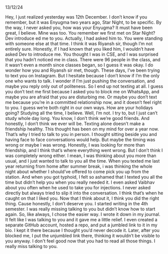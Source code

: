 13/12/24

Hey, I just realized yesterday was 12th December. I don’t know if you remember, but it was Enyugma two years ago, Star Night, to be specific. By the way, I never asked you, how was your Enyugma? It must have been great, I believe. Mine was too. You remember we first met on Star Night? Dev introduce ed me to you. Actually, I had asked him to. You were standing with someone else at that time. I think it was Riyansh sir, though I’m not entirely sure. Honestly, if I had known that you liked him, I wouldn’t have asked Dev to introduce me. You thought I was in CSE, and I was surprised that you hadn’t noticed me in class. There were 96 people in the class, and it wasn’t even a month since classes began, so I guess it was okay. I do wonder how you and Riyansh sir met, though. These days, I’ve been trying to text you on Instagram. But I hesitate because I don’t know if I’m the only one who wants to talk. I wonder if I’m just pushing the conversation, and maybe you reply only out of politeness. So I end up not texting at all. I guess you don’t text me first because I asked you to block me on WhatsApp, and maybe you are afraid that you are disturbing me. Or maybe you don’t text me because you’re in a committed relationship now, and it doesn’t feel right to you. I guess we’re both right in our own ways. How are your holidays going? Studying all the time, I believe. Well, I’m not. I try to, but I just can’t study whole day long. You know, I don’t think we’re good friends. And honestly, I don’t think we ever will be. Texting alone doesn’t make a friendship healthy. This thought has been on my mind for over a year now. That’s why I tried to talk to you in person. I thought sitting beside you and having face to face conversations would help. But maybe the timing was wrong or maybe I was wrong. Honestly, I was looking for more than friendship, and I think that’s where everything went wrong. But I don’t think I was completely wrong either. I mean, I was thinking about you more than usual, and I just wanted to talk to you all the time. When you texted me last year returning from home after summer break, i was thinking the whole night about whether I should’ve offered to come pick you up from the station. And when you got typhoid, I felt so ashamed that I texted you all the time but didn’t help you when you really needed it. I even asked Vaibhav about you often when he used to take you for injections. I never asked directly but always tried to slip it into the conversation. I think that’s when he caught on that I liked you. Now that I think about it, I think you did the right thing. Cause honestly, I don’t deserve you. I started writing in the 4th semester. I was really missing talking to you but didn’t know how to start again. So, like always, I chose the easier way. I wrote it down in my journal. It felt like I was talking to you and it gave me a little relief. I even created a separate GitHub account, hosted a repo, and put a jumbled link to it in my bio. I kept it there because I thought you’d never decode it. Later, after you blocked me, I put the unjumbled link there, thinking it wouldn’t be visible to you anyway. I don't feel good now that you had to read all those things. I really miss talking to you.